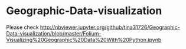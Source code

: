 # Geographic-Data-visualization


Please check 
http://nbviewer.jupyter.org/github/tina31726/Geographic-Data-visualization/blob/master/Folium-Visualizing%20Geographic%20Data%20With%20Python.ipynb
